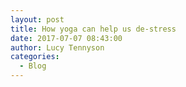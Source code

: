 ```yaml
---
layout: post
title: How yoga can help us de-stress
date: 2017-07-07 08:43:00
author: Lucy Tennyson
categories:
  - Blog
---
```

